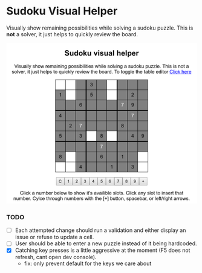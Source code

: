 Sudoku Visual Helper
====================

Visually show remaining possibilities while solving a sudoku puzzle. This is **not** a solver, it just helps to quickly review the board.

![Filtering possibilities](screenshot.png?raw=true "Filtering possibilities")

### TODO

- [ ] Each attempted change should run a validation and either display an issue or refuse to update a cell.
- [ ] User should be able to enter a new puzzle instead of it being hardcoded.
- [X] Catching key presses is a little aggressive at the moment (F5 does not refresh, cant open dev console).
  - fix: only prevent default for the keys we care about
